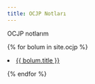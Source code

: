 ```yaml
---
title: OCJP Notları
---
```


OCJP notlarım

{% for bolum in site.ocjp %}

<li><a href="{{ bolum.url }}">{{ bolum.title }}</a></li>

{% endfor %}
